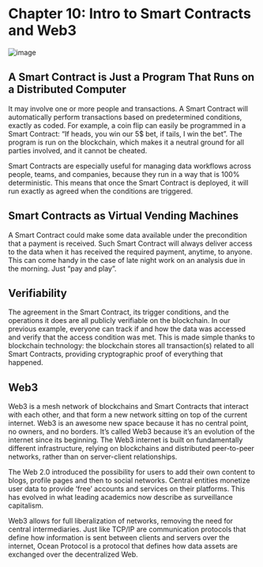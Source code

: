 # Chapter 10: Intro to Smart Contracts and Web3

![image](https://user-images.githubusercontent.com/110959584/194771870-18602f11-6098-47f3-a3c1-b1f38fcc1ec5.png)

## A Smart Contract is Just a Program That Runs on a Distributed Computer
It may involve one or more people and transactions. A Smart Contract will automatically perform transactions based on predetermined conditions, exactly as coded.
For example, a coin flip can easily be programmed in a Smart Contract: “If heads, you win our 5$ bet, if tails, I win the bet”.
The program is run on the blockchain, which makes it a neutral ground for all parties involved, and it cannot be cheated.

Smart Contracts are especially useful for managing data workflows across people, teams, and companies, because they run in a way that is 100% deterministic.
This means that once the Smart Contract is deployed, it will run exactly as agreed when the conditions are triggered.

## Smart Contracts as Virtual Vending Machines
A Smart Contract could make some data available under the precondition that a payment is received.
Such Smart Contract will always deliver access to the data when it has received the required payment, anytime, to anyone.
This can come handy in the case of  late night work on an analysis due in the morning. Just “pay and play”.

## Verifiability
The agreement in the Smart Contract, its trigger conditions, and the operations it does are all publicly verifiable on the blockchain.
In our previous example, everyone can track if and how the data was accessed and verify that the access condition was met.
This is made simple thanks to blockchain technology: the blockchain stores all transaction(s) related to all Smart Contracts,
providing cryptographic proof of everything that happened.

## Web3
Web3 is a mesh network of blockchains and Smart Contracts that interact with each other, and that form a new network sitting on top of the current internet.
Web3 is an awesome new space because it has no central point, no owners, and no borders.
It’s called Web3 because it’s an evolution of the internet since its beginning. The Web3 internet is built on fundamentally different infrastructure,
relying on blockchains and distributed peer-to-peer networks, rather than on server-client relationships.


The Web 2.0  introduced the possibility for users to add their own content to blogs, profile pages and then to social networks.
Central entities monetize user data to provide ‘free’ accounts and services on their platforms. This has evolved in what leading academics
now describe as surveillance capitalism.

Web3 allows for full liberalization of networks, removing the need for central intermediaries.
Just like TCP/IP are communication protocols that define how information is sent between clients and servers over the internet,
Ocean Protocol is a protocol that defines how data assets are exchanged over the decentralized Web.
